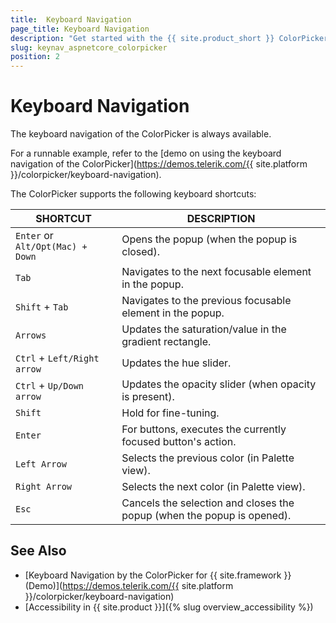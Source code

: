 ```yaml
---
title:  Keyboard Navigation
page_title: Keyboard Navigation
description: "Get started with the {{ site.product_short }} ColorPicker by Telerik UI and learn about the component keyboard navigation functionality."
slug: keynav_aspnetcore_colorpicker
position: 2
---
```


# Keyboard Navigation

The keyboard navigation of the ColorPicker is always available.

For a runnable example, refer to the [demo on using the keyboard navigation of the ColorPicker](https://demos.telerik.com/{{ site.platform }}/colorpicker/keyboard-navigation).  

The ColorPicker supports the following keyboard shortcuts:

| SHORTCUT | DESCRIPTION |
| -------- | -------- |
| `Enter` or `Alt/Opt(Mac) + Down` | Opens the popup (when the popup is closed). |
| `Tab` | Navigates to the next focusable element in the popup. |
| `Shift` + `Tab` | Navigates to the previous focusable element in the popup.   |
| `Arrows` | Updates the saturation/value in the gradient rectangle.   |
| `Ctrl` + `Left/Right arrow` | Updates the hue slider.   |
| `Ctrl` + `Up/Down arrow` | Updates the opacity slider (when opacity is present).   |
| `Shift` | Hold for fine-tuning.   |
| `Enter` | For buttons, executes the currently focused button's action.   |
| `Left Arrow` | Selects the previous color (in Palette view).   |
| `Right Arrow` | Selects the next color (in Palette view). |
| `Esc` | Cancels the selection and closes the popup (when the popup is opened). |

## See Also

* [Keyboard Navigation by the ColorPicker for {{ site.framework }} (Demo)](https://demos.telerik.com/{{ site.platform }}/colorpicker/keyboard-navigation)
* [Accessibility in {{ site.product }}]({% slug overview_accessibility %})
